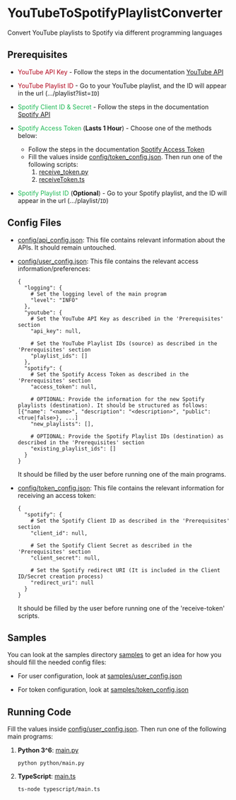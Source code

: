 # YouTubeToSpotifyPlaylistConverter

Convert YouTube playlists to Spotify via different programming languages


## Prerequisites

* <span style="color:#b2071d">YouTube API Key</span> - Follow the steps in the
  documentation [YouTube API][YouTubeAPILink]



* <span style="color:#b2071d">YouTube Playlist ID</span> - Go to your YouTube playlist, and the ID will appear in the
  url (.../playlist?list=`ID`)



* <span style="color:#1db954">Spotify Client ID & Secret</span> - Follow the steps in the
  documentation [Spotify API][SpotifyAPILink]



* <span style="color:#1db954">Spotify Access Token</span> (**Lasts 1 Hour**) - Choose one of the methods below:
    * Follow the steps in the documentation [Spotify Access Token][SpotifyTokenLink]
    * Fill the values inside [config/token_config.json](config/token_config.json). Then run one of the following
      scripts:
        1. [receive_token.py](python/src/spotify/receive_token.py)
        2. [receiveToken.ts](typescript/spotify/receiveToken.ts)



* <span style="color:#1db954">Spotify Playlist ID</span> (**Optional**) - Go to your Spotify playlist, and the ID will
  appear in the url (.../playlist/`ID`)


## Config Files

* [config/api_config.json](config/api_config.json): This file contains relevant information about the APIs. It should
  remain untouched.


* [config/user_config.json](config/user_config.json): This file contains the relevant access information/preferences:
  ```shell
  {
    "logging": {
      # Set the logging level of the main program
      "level": "INFO"
    },
    "youtube": {
      # Set the YouTube API Key as described in the 'Prerequisites' section
      "api_key": null, 
  
      # Set the YouTube Playlist IDs (source) as described in the 'Prerequisites' section
      "playlist_ids": [] 
    },
    "spotify": {
      # Set the Spotify Access Token as described in the 'Prerequisites' section
      "access_token": null, 
      
      # OPTIONAL: Provide the information for the new Spotify playlists (destination). It should be structured as follows: [{"name": "<name>", "description": "<description>", "public": <true|false>}, ...]
      "new_playlists": [], 
        
      # OPTIONAL: Provide the Spotify Playlist IDs (destination) as described in the 'Prerequisites' section
      "existing_playlist_ids": [] 
    }
  }
  ```
  It should be filled by the user before running one of the main programs.


* [config/token_config.json](config/token_config.json): This file contains the relevant information for receiving an
  access token:
  ```shell
  {
    "spotify": {
      # Set the Spotify Client ID as described in the 'Prerequisites' section
      "client_id": null,
  
      # Set the Spotify Client Secret as described in the 'Prerequisites' section
      "client_secret": null,
  
      # Set the Spotify redirect URI (It is included in the Client ID/Secret creation process) 
      "redirect_uri": null
    }
  }
  ```
  It should be filled by the user before running one of the 'receive-token' scripts.


## Samples

You can look at the samples directory [samples](samples) to get an idea for how you should fill the needed config files:

* For user configuration, look at [samples/user_config.json](samples/user_config.json)

* For token configuration, look at [samples/token_config.json](samples/token_config.json)

[YouTubeAPILink]:https://developers.google.com/youtube/v3/getting-started

[SpotifyAPILink]:https://developer.spotify.com/documentation/web-api/concepts/apps

[SpotifyTokenLink]:https://developer.spotify.com/documentation/web-api/concepts/access-token


## Running Code

Fill the values inside [config/user_config.json](config/user_config.json). Then run one of the following main programs:

1. **Python 3^6**: [main.py](python/main.py)
    ```shell
    python python/main.py
    ```
2. **TypeScript**: [main.ts](typescript/main.ts)
    ```shell
    ts-node typescript/main.ts
    ```